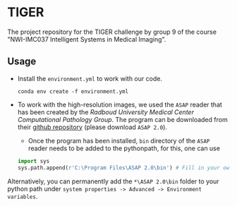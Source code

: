 # TIGER
The project repository for the TIGER challenge by group 9 of the course "NWI-IMC037 Intelligent Systems in Medical Imaging".

## Usage
* Install the `environment.yml` to work with our code.
  ```
  conda env create -f environment.yml
  ```

* To work with the high-resolution images, we used the `ASAP` reader that has been created by the _Radboud University Medical Center Computational Pathology Group_. The program can be downloaded from their [github repository](https://github.com/computationalpathologygroup/ASAP/releases) (please download `ASAP 2.0`).
  * Once the program has been installed, `bin` directory of the `ASAP` reader needs to be added to the pythonpath, for this, one can use <br>
  ```python
  import sys
  sys.path.append(r'C:\Program Files\ASAP 2.0\bin') # Fill in your own path here
  ```

Alternatively, you can permanently add the `*\ASAP 2.0\bin` folder to your python path under `system properties -> Advanced -> Environment variables`.


